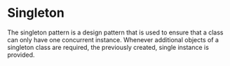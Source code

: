 # Singleton

The singleton pattern is a design pattern that is used to ensure that a class can only have one concurrent instance. 
Whenever additional objects of a singleton class are required, the previously created, single instance is provided.